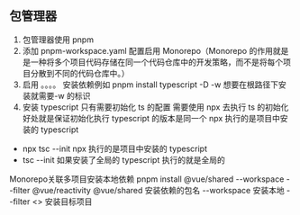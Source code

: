 ## 包管理器

1. 包管理器使用 pnpm
2. 添加 pnpm-workspace.yaml 配置启用 Monorepo（Monorepo 的作用就是 是一种将多个项目代码存储在同一个代码仓库中的开发策略，而不是将每个项目分散到不同的代码仓库中。）
3. 启用 。。。。 安装依赖例如 pnpm install typescript -D -w 想要在根路径下安装就需要-w 的标识
4. 安装 typescript 只有需要初始化 ts 的配置 需要使用 npx 去执行 ts 的初始化 好处就是保证初始化执行 typescript 的版本是同一个 npx 执行的是项目中安装的 typescript

- npx tsc --init npx 执行的是项目中安装的 typescript
- tsc --init 如果安装了全局的 typescript 执行的就是全局的

Monorepo关联多项目安装本地依赖 pnpm install @vue/shared --workspace --filter @vue/reactivity @vue/shared 安装依赖的包名 --workspace 安装本地 --filter <> 安装目标项目
